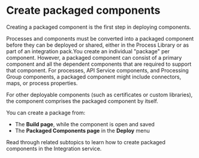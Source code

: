 # Create packaged components 

<head>
  <meta name="guidename" content="Integration"/>
  <meta name="context" content="GUID-452e5e0c-680b-4871-a0cc-e97751dbab3a"/>
</head>


Creating a packaged component is the first step in deploying components.

Processes and components must be converted into a packaged component before they can be deployed or shared, either in the Process Library or as part of an integration pack.You create an individual "package" per component. However, a packaged component can consist of a primary component and all the dependent components that are required to support that component. For processes, API Service components, and Processing Group components, a packaged component might include connectors, maps, or process properties.

For other deployable components (such as certificates or custom libraries), the component comprises the packaged component by itself.

You can create a package from:

- The **Build page**, while the component is open and saved
- The **Packaged Components page** in the **Deploy** menu


Read through related subtopics to learn how to create packaged components in the Integration service.